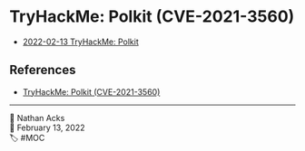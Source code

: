 # TryHackMe: Polkit (CVE-2021-3560)

* [2022-02-13 TryHackMe: Polkit](../log/2022-02-13-tryhackme-polkit.md)

## References

* [TryHackMe: Polkit (CVE-2021-3560)](https://tryhackme.com/room/polkit)

- - - -

<span aria-hidden="true">👤</span> Nathan Acks  
<span aria-hidden="true">📅</span> February 13, 2022  
<span aria-hidden="true">🏷️</span> #MOC
